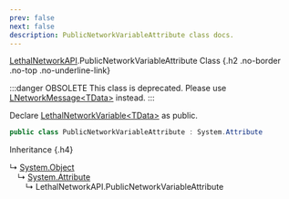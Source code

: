 ```yaml
---
prev: false
next: false
description: PublicNetworkVariableAttribute class docs.
---
```


[LethalNetworkAPI](/api/LethalNetworkAPI).PublicNetworkVariableAttribute Class {.h2 .no-border .no-top .no-underline-link}

:::danger OBSOLETE
This class is deprecated. Please use [LNetworkMessage&lt;TData&gt;](/api/LethalNetworkAPI.LNetworkMessage) instead.
:::

Declare [LethalNetworkVariable&lt;TData&gt;](/api/deprecated/LethalNetworkAPI.LethalNetworkVariable) as public.

```csharp
public class PublicNetworkVariableAttribute : System.Attribute
```

Inheritance {.h4}

&rdsh; [System.Object](https://docs.microsoft.com/en-us/dotnet/api/System.Object)
<br>&emsp;&rdsh; [System.Attribute](https://docs.microsoft.com/en-us/dotnet/api/System.Attribute)
<br>&emsp;&emsp;&rdsh; LethalNetworkAPI.PublicNetworkVariableAttribute